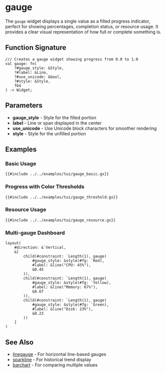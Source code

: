 # gauge

The `gauge` widget displays a single value as a filled progress indicator, perfect for showing percentages, completion status, or resource usage. It provides a clear visual representation of how full or complete something is.

## Function Signature

```
/// Creates a gauge widget showing progress from 0.0 to 1.0
val gauge: fn(
    ?#gauge_style: &Style,
    ?#label: &Line,
    ?#use_unicode: &bool,
    ?#style: &Style,
    f64
) -> Widget;
```

## Parameters

- **gauge_style** - Style for the filled portion
- **label** - Line or span displayed in the center
- **use_unicode** - Use Unicode block characters for smoother rendering
- **style** - Style for the unfilled portion

## Examples

### Basic Usage

```graphix
{{#include ../../examples/tui/gauge_basic.gx}}
```

### Progress with Color Thresholds

```graphix
{{#include ../../examples/tui/gauge_threshold.gx}}
```

### Resource Usage

```graphix
{{#include ../../examples/tui/gauge_resource.gx}}
```

### Multi-gauge Dashboard

```graphix
layout(
    #direction: &`Vertical,
    &[
        child(#constraint: `Length(1), gauge(
            #gauge_style: &style(#fg: `Red),
            #label: &line("CPU: 45%"),
            &0.45
        )),
        child(#constraint: `Length(1), gauge(
            #gauge_style: &style(#fg: `Yellow),
            #label: &line("Memory: 67%"),
            &0.67
        )),
        child(#constraint: `Length(1), gauge(
            #gauge_style: &style(#fg: `Green),
            #label: &line("Disk: 23%"),
            &0.23
        ))
    ]
)
```

## See Also

- [linegauge](linegauge.md) - For horizontal line-based gauges
- [sparkline](sparkline.md) - For historical trend display
- [barchart](barchart.md) - For comparing multiple values
